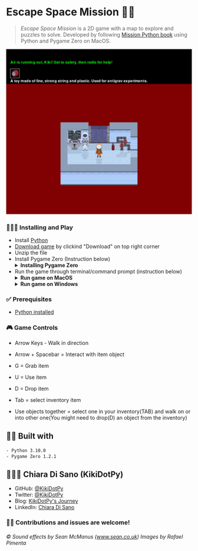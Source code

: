 # Escape Space Mission 👨‍🚀

> *Escape Space Mission* is a 2D game with a map to explore and puzzles to solve. Developed by following [Mission Python book](https://nostarch.com/missionpython) using Python and Pygame Zero on MacOS.

![alt text](https://github.com/KikiDotPy/Games_Projects/blob/main/Escape_Space_Mission/GameScreenshot.jpg?raw=true)
  
### 👨🏻‍🔧 Installing and Play

* Install [Python](https://www.python.org/downloads/)
* [Download game](https://drive.google.com/drive/folders/1C75NhUBE29wrauxHRF9YdiNBxDjtTYgC?usp=sharing) by clickind "Download" on top right corner
* Unzip the file
* Install Pygame Zero (Instruction below)
   <details><summary><strong>Installing Pygame Zero</strong></summary>
    <ul>
      <li><a href="https://drive.google.com/drive/folders/1C75NhUBE29wrauxHRF9YdiNBxDjtTYgC?usp=sharing">Download game</a> by clickind "Download" on top right corner</li>
      <li>Unzip the file</li>
      <li>Go inside game folder "Escape" and chose between "Pygame for Windows" or "Pygame for MacOS"</li>
      <li>Run Pygame zero installer OR type in Terminal (MacOS) or cmd (Windows) "pip install pgz"</li>
      <li>Close terminal window</li>
  </ul>
  </details>
* Run the game through terminal/command prompt (instruction below)
     <details><summary><strong>Run game on MacOS</strong></summary>
    <ul>
      <li>Install the game by following the instructions above</li>
      <li>Navigate to the game folder has been downloaded</li>
      <li>Right-click on <strong><em>Escape Space Mission</em></strong> folder</li>
      <li>Select <strong><em>New Terminal at folder</em></strong></li>
      <li>Copy and paste into Terminal: <strong>pgzrun escape.py</strong></li>
      <li>Enjoy the game!</li>
  </ul>
  <sub>For any issue contact me on <a href="https://twitter.com/KikiDotPy">Twitter</a></sub>
  </details>
  <details><summary><strong>Run game on Windows</strong></summary>
  <ul>
    <li>Install the game by following the instructions above</li>
    <li></li>
    <li></li>
    <li></li>
    <li></li>
  </ul>
  </details>

### ✅ Prerequisites
* [Python installed](https://www.python.org/downloads/)

### 🎮 Game Controls
* Arrow Keys - Walk in direction
* Arrow + Spacebar = Interact with item object
* G = Grab item
* U = Use item
* D = Drop item
* Tab = select inventory item

* Use objects together = select one in your inventory(TAB) and walk on or into other one(You might need to drop(D) an object from the inventory)

## 👷🏻 Built with
    - Python 3.10.0
    - Pygame Zero 1.2.1

## 👩🏻‍💻 Chiara Di Sano (KikiDotPy)

* GitHub: [@KikiDotPy](https://github.com/KikiDotPy)
* Twitter: [@KikiDotPy](https://twitter.com/KikiDotPy)
* Blog: [KikiDotPy's Journey](https://kikidotpy.hashnode.dev)
* LinkedIn: [Chiara Di Sano](https://www.linkedin.com/in/chiara-di-sano-94635a226/)


### 🤝🏻 Contributions and issues are welcome!





###### © Sound effects by Sean McManus (www.sean.co.uk) Images by Rafael Pimenta
